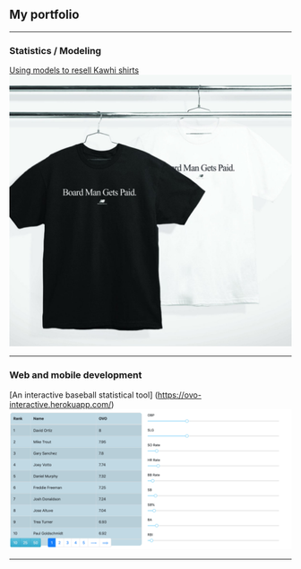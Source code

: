 ## My portfolio

---

### Statistics / Modeling

[Using models to resell Kawhi shirts](/sample_page)
<img src="images/title_board.jpg?raw=true"/>

---

### Web and mobile development

[An interactive baseball statistical tool] (https://ovo-interactive.herokuapp.com/)
<img src="images/ovo.png?raw=true"/>

---
